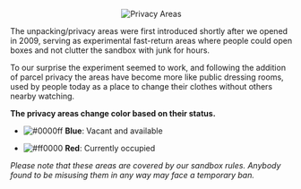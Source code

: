 <p align="center">
  <img class="img-thumbnail" src="https://alethiaisland.files.wordpress.com/2010/01/unpacking-areas-01_004.jpg?w=700" alt="Privacy Areas">
</p>

The unpacking/privacy areas were first introduced shortly after we opened in 2009, serving as experimental fast-return areas where people could open boxes and not clutter the sandbox with junk for hours. 

To our surprise the experiment seemed to work, and following the addition of parcel privacy the areas have become more like public dressing rooms, used by people today as a place to change their clothes without others nearby watching.

**The privacy areas change color based on their status.**

- ![#0000ff](https://via.placeholder.com/15/0000ff/000000?text=+) <b>**Blue**</b>: Vacant and available</p>
- ![#ff0000](https://via.placeholder.com/15/ff0000/000000?text=+) **Red**: Currently occupied</p>

_Please note that these areas are covered by our sandbox rules. Anybody found to be misusing them in any way may face a temporary ban._
